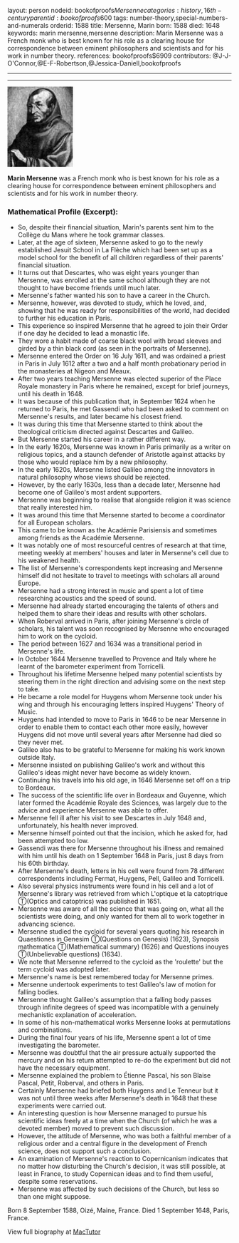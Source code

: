 layout: person
nodeid: bookofproofs$Mersenne
categories: history,16th-century
parentid: bookofproofs$600
tags: number-theory,special-numbers-and-numerals
orderid: 1588
title: Mersenne, Marin
born: 1588
died: 1648
keywords: marin mersenne,mersenne
description: Marin Mersenne was a French monk who is best known for his role as a clearing house for correspondence between eminent philosophers and scientists and for his work in number theory.
references: bookofproofs$6909
contributors: @J-J-O'Connor,@E-F-Robertson,@Jessica-Daniell,bookofproofs

---



---

![Mersenne.jpg](https://github.com/bookofproofs/bookofproofs.github.io/blob/main/_sources/_assets/images/portraits/Mersenne.jpg?raw=true)

**Marin Mersenne** was a French monk who is best known for his role as a clearing house for correspondence between eminent philosophers and scientists and for his work in number theory.

### Mathematical Profile (Excerpt):
* So, despite their financial situation, Marin's parents sent him to the Collège du Mans where he took grammar classes.
* Later, at the age of sixteen, Mersenne asked to go to the newly established Jesuit School in La Flèche which had been set up as a model school for the benefit of all children regardless of their parents' financial situation.
* It turns out that Descartes, who was eight years younger than Mersenne, was enrolled at the same school although they are not thought to have become friends until much later.
* Mersenne's father wanted his son to have a career in the Church.
* Mersenne, however, was devoted to study, which he loved, and, showing that he was ready for responsibilities of the world, had decided to further his education in Paris.
* This experience so inspired Mersenne that he agreed to join their Order if one day he decided to lead a monastic life.
* They wore a habit made of coarse black wool with broad sleeves and girded by a thin black cord (as seen in the portraits of Mersenne).
* Mersenne entered the Order on 16 July 1611, and was ordained a priest in Paris in July 1612 after a two and a half month probationary period in the monasteries at Nigeon and Meaux.
* After two years teaching Mersenne was elected superior of the Place Royale monastery in Paris where he remained, except for brief journeys, until his death in 1648.
* It was because of this publication that, in September 1624 when he returned to Paris, he met Gassendi who had been asked to comment on Mersenne's results, and later became his closest friend.
* It was during this time that Mersenne started to think about the theological criticism directed against Descartes and Galileo.
* But Mersenne started his career in a rather different way.
* In the early 1620s, Mersenne was known in Paris primarily as a writer on religious topics, and a staunch defender of Aristotle against attacks by those who would replace him by a new philosophy.
* In the early 1620s, Mersenne listed Galileo among the innovators in natural philosophy whose views should be rejected.
* However, by the early 1630s, less than a decade later, Mersenne had become one of Galileo's most ardent supporters.
* Mersenne was beginning to realise that alongside religion it was science that really interested him.
* It was around this time that Mersenne started to become a coordinator for all European scholars.
* This came to be known as the Académie Parisiensis  and sometimes among friends as the Académie Mersenne.
* It was notably one of most resourceful centres of research at that time, meeting weekly at members' houses and later in Mersenne's cell due to his weakened health.
* The list of Mersenne's correspondents kept increasing and Mersenne himself did not hesitate to travel to meetings with scholars all around Europe.
* Mersenne had a strong interest in music and spent a lot of time researching acoustics and the speed of sound.
* Mersenne had already started encouraging the talents of others and helped them to share their ideas and results with other scholars.
* When Roberval arrived in Paris, after joining Mersenne's circle of scholars, his talent was soon recognised by Mersenne who encouraged him to work on the cycloid.
* The period between 1627 and 1634 was a transitional period in Mersenne's life.
* In October 1644 Mersenne travelled to Provence and Italy where he learnt of the barometer experiment from Torricelli.
* Throughout his lifetime Mersenne helped many potential scientists by steering them in the right direction and advising some on the next step to take.
* He became a role model for Huygens whom Mersenne took under his wing and through his encouraging letters inspired Huygens' Theory of Music.
* Huygens had intended to move to Paris in 1646 to be near Mersenne in order to enable them to contact each other more easily, however Huygens did not move until several years after Mersenne had died so they never met.
* Galileo also has to be grateful to Mersenne for making his work known outside Italy.
* Mersenne insisted on publishing Galileo's work and without this Galileo's ideas might never have become as widely known.
* Continuing his travels into his old age, in 1646 Mersenne set off on a trip to Bordeaux.
* The success of the scientific life over in Bordeaux and Guyenne, which later formed the Académie Royale des Sciences, was largely due to the advice and experience Mersenne was able to offer.
* Mersenne fell ill after his visit to see Descartes in July 1648 and, unfortunately, his health never improved.
* Mersenne himself pointed out that the incision, which he asked for, had been attempted too low.
* Gassendi was there for Mersenne throughout his illness and remained with him until his death on 1 September 1648 in Paris, just 8 days from his 60th  birthday.
* After Mersenne's death, letters in his cell were found from 78 different correspondents including Fermat, Huygens, Pell, Galileo  and Torricelli.
* Also several physics instruments were found in his cell and a lot of Mersenne's library was retrieved from which L'optique et la catoptrique Ⓣ(Optics and catoptrics)  was published in 1651.
* Mersenne was aware of all the science that was going on, what all the scientists were doing, and only wanted for them all to work together in advancing science.
* Mersenne studied the cycloid for several years quoting his research in Quaestiones in Genesim Ⓣ(Questions on Genesis) (1623), Synopsis mathematica Ⓣ(Mathematical summary) (1626) and Questions inouyes Ⓣ(Unbelievable questions) (1634).
* We note that Mersenne referred to the cycloid as the 'roulette' but the term cycloid was adopted later.
* Mersenne's name is best remembered today for Mersenne primes.
* Mersenne undertook experiments to test Galileo's law of motion for falling bodies.
* Mersenne thought Galileo's assumption that a falling body passes through infinite degrees of speed was incompatible with a genuinely mechanistic explanation of acceleration.
* In some of his non-mathematical works Mersenne looks at permutations and combinations.
* During the final four years of his life, Mersenne spent a lot of time investigating the barometer.
* Mersenne was doubtful that the air pressure actually supported the mercury and on his return attempted to re-do the experiment but did not have the necessary equipment.
* Mersenne explained the problem to Étienne Pascal, his son Blaise Pascal, Petit, Roberval, and others in Paris.
* Certainly Mersenne had briefed both Huygens and Le Tenneur but it was not until three weeks after Mersenne's death in 1648 that these experiments were carried out.
* An interesting question is how Mersenne managed to pursue his scientific ideas freely at a time when the Church (of which he was a devoted member) moved to prevent such discussion.
* However, the attitude of Mersenne, who was both a faithful member of a religious order and a central figure in the development of French science, does not support such a conclusion.
* An examination of Mersenne's reaction to Copernicanism indicates that no matter how disturbing the Church's decision, it was still possible, at least in France, to study Copernican ideas and to find them useful, despite some reservations.
* Mersenne was affected by such decisions of the Church, but less so than one might suppose.

Born 8 September 1588, Oizé, Maine, France. Died 1 September 1648, Paris, France.

View full biography at [MacTutor](https://mathshistory.st-andrews.ac.uk/Biographies/Mersenne/)
